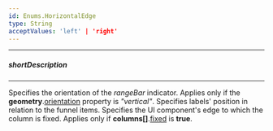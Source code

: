 ```yaml
---
id: Enums.HorizontalEdge
type: String
acceptValues: 'left' | 'right'
---
```

---
##### shortDescription
<!-- Description goes here -->

---
<!-- Description goes here -->
Specifies the orientation of the *rangeBar* indicator. Applies only if the **geometry**.[orientation](/api-reference/10%20UI%20Components/dxLinearGauge/1%20Configuration/geometry/orientation.md '/Documentation/ApiReference/UI_Components/dxLinearGauge/Configuration/geometry/#orientation') property is *"vertical"*.
Specifies labels' position in relation to the funnel items.
Specifies the UI component's edge to which the column is fixed. Applies only if **columns[]**.[fixed](/api-reference/_hidden/GridBaseColumn/fixed.md '{basewidgetpath}/Configuration/columns/#fixed') is **true**.